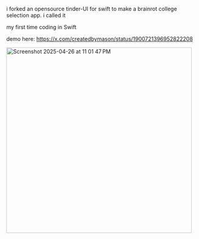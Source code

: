 i forked an opensource tinder-UI for swift to make a brainrot college selection app. i called it 

my first time coding in Swift

demo here: https://x.com/createdbymason/status/1900721396952822208


<img width="487" alt="Screenshot 2025-04-26 at 11 01 47 PM" src="https://github.com/user-attachments/assets/3bbb67bc-c7fc-4d1c-b07e-6301f13165e7" />
